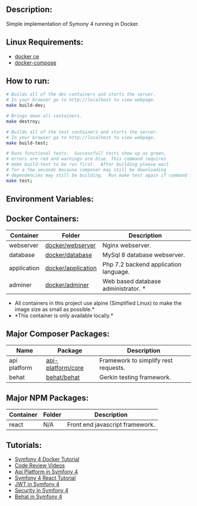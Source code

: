 
## **Description:** ##
Simple implementation of Symony 4 running in Docker. 

## **Linux Requirements:** ##
* [docker ce](https://docs.docker.com/install/linux/docker-ce/ubuntu/)
* [docker-compose](https://docs.docker.com/compose/install/)

## **How to run:** ##

```bash
# Builds all of the dev containers and starts the server.  
# In your browser go to http://localhost to view webpage.
make build-dev;

# Brings down all containers.
make destroy;

# Builds all of the test containers and starts the server.    
# In your browser go to http://localhost to view webpage.
make build-test;

# Runs functional tests.  Successfull tests show up as green, 
# errors are red and warnings are blue. This command requires 
# make build-test to be run first.  After building please wait 
# for a few seconds because composer may still be downloading
# dependencies may still be building.  Run make test again if command fails.
make test;
```

## **Environment Variables:** ##

## **Docker Containers:** ##
Container   | Folder                 | Description
------------|------------------------|-----------------------------------------------------------------------
webserver   | [docker/webserver](https://github.com/denverprogrammer/SymfonyDocker/tree/master/docker/webserver) | Nginx webserver.
database    | [docker/database](https://github.com/denverprogrammer/SymfonyDocker/tree/master/docker/database) | MySql 8 database webserver.
application | [docker/application](https://github.com/denverprogrammer/SymfonyDocker/tree/master/docker/database) | Php 7.2 backend application language.
adminer     | [docker/adminer](https://github.com/denverprogrammer/SymfonyDocker/tree/master/docker/adminer) | Web based database administrator. \*

* All containers in this project use alpine (Simplified Linux) to make the image size as small as possible.*
* \*This container is only available locally.*

## **Major Composer Packages:** ##
Name         | Package                 | Description
-------------|-------------------------|-----------------------------------------------------------------------
api platform | [api-platform/core](https://api-platform.com/docs/core/) | Framework to simplify rest requests.
behat        | [behat/behat](http://behat.org/en/latest/) | Gerkin testing framework.

## **Major NPM Packages:** ##
Container   | Folder                 | Description
------------|------------------------|-----------------------------------------------------------------------
react       |N/A                     | Front end javascript framework.

## **Tutorials:** ##
* [Symfony 4 Docker Tutorial](https://knplabs.com/en/blog/how-to-dockerise-a-symfony-4-project)
* [Code Review Videos](https://codereviewvideos.com/course/docker-tutorial-for-beginners/video/docker-compose-multiple-environments)
* [Api Platform in Symfony 4](https://symfonycasts.com/screencast/symfony-rest/test-database)
* [Symfony 4 React Tutorial](https://auth0.com/blog/developing-modern-apps-with-symfony-and-react/#Running-your-React-and-Symfony-App)
* [JWT in Symfony 4](https://symfonycasts.com/screencast/symfony-rest4)
* [Security in Symfony 4](https://symfonycasts.com/screencast/api-platform-security/test-reset-database#play)
* [Behat in Symfony 4](https://blog.rafalmuszynski.pl/how-to-configure-behat-with-symfony-4/)
